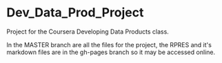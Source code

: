 # Dev_Data_Prod_Project
Project for the Coursera Developing Data Products class.

In the MASTER branch are all the files for the project,  the RPRES and it's markdown files are in the gh-pages branch so it may be accessed online.

